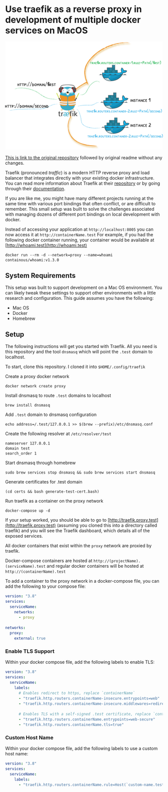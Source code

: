 # Use traefik as a reverse proxy in development of multiple docker services on MacOS

![](./images/docker.png)

[This is link to the original repository](https://github.com/thebrubaker/traefik-docker) followed by original readme without any changes. 


Traefik (pronounced _traffic_) is a modern HTTP reverse proxy and load balancer that integrates directly with your existing docker infrastructure. You can read more information about Traefik at their [repository](https://github.com/containous/traefik) or by going through their [documentation](https://traefik.io/).

If you are like me, you might have many different projects running at the same time with various port bindings that often conflict, or are difficult to remember. This small setup was built to solve the challenges associated with managing dozens of different port bindings on local development with docker.

Instead of accessing your application at `http://localhost:8005` you can now access it at `http://containerName.test` For example, if you had the following docker container running, your container would be available at [http://whoami.test](http://whoami.test)

``` shell
docker run --rm -d --network=proxy --name=whoami containous/whoami:v1.3.0
```

## System Requirements
This setup was built to support development on a Mac OS environment. You can likely tweak these settings to support other environments with a little research and configuration. This guide assumes you have the following:
- Mac OS
- Docker
- Homebrew

## Setup
The following instructions will get you started with Traefik. All you need is this repository and the tool `dnsmasq` which will point the `.test` domain to localhost.

To start, clone this repository. I cloned it into `$HOME/.config/traefik`

Create a proxy docker network
``` shell
docker network create proxy
```

Install dnsmasq to route `.test` domains to localhost
``` shell
brew install dnsmasq
```

Add `.test` domain to dnsmasq configuration
``` shell
echo address=/.test/127.0.0.1 >> $(brew --prefix)/etc/dnsmasq.conf
```

Create the following resolver at `/etc/resolver/test`
```
nameserver 127.0.0.1
domain test
search_order 1
```

Start dnsmasq through homebrew
``` shell
sudo brew services stop dnsmasq && sudo brew services start dnsmasq
```

Generate certificates for .test domain
``` shell
(cd certs && bash generate-test-cert.bash)
```

Run traefik as a container on the proxy network
``` shell
docker-compose up -d
```

If your setup worked, you should be able to go to [http://traefik.proxy.test](http://traefik.proxy.test) (assuming you cloned this into a directory called traefik) and you will see the Traefik dashboard, which details all of the exposed services.

All docker containers that exist within the `proxy` network are proxied by traefik.

Docker-compose containers are hosted at `http://(projectName).(serviceName).test` and regular docker containers will be hosted at `http://(containerName).test`

To add a container to the proxy network in a docker-compose file, you can add the following to your compose file:
``` yaml
version: "3.8"
services:
  serviceName:
    networks:
      - proxy

networks:
  proxy:
    external: true
```

### Enable TLS Support
Within your docker compose file, add the following labels to enable TLS:
``` yaml
version: "3.8"
services:
  serviceName:
    labels:
      # Enables redirect to https, replace `containerName`
      - "traefik.http.routers.containerName-insecure.entrypoints=web"
      - "traefik.http.routers.containerName-insecure.middlewares=redirect-to-https"

      # Enables TLS with a self-signed .test certificate, replace `containerName`
      - "traefik.http.routers.containerName.entrypoints=web-secure"
      - "traefik.http.routers.containerName.tls=true"
```

### Custom Host Name
Within your docker compose file, add the following labels to use a custom host name:
``` yaml
version: "3.8"
services:
  serviceName:
    labels:
      - "traefik.http.routers.containerName.rule=Host(`custom-name.test`)"
```